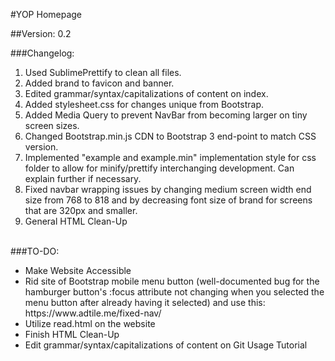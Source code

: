 #YOP Homepage

##Version: 0.2

###Changelog:
<ol>
<li>Used SublimePrettify to clean all files.</li>
<li>Added brand to favicon and banner.</li>
<li>Edited grammar/syntax/capitalizations of content on index.</li>
<li>Added stylesheet.css for changes unique from Bootstrap.</li>
<li>Added Media Query to prevent NavBar from becoming larger on tiny screen sizes.</li>
<li>Changed Bootstrap.min.js CDN to Bootstrap 3 end-point to match CSS version.</li>
<li>Implemented "example and example.min" implementation style for css folder to allow for minify/prettify interchanging development. Can explain further if necessary.</li>
<li>Fixed navbar wrapping issues by changing medium screen width end size from 768 to 818 and by decreasing font size of brand for screens that are 320px and smaller.</li>
<li>General HTML Clean-Up</li>
</ol>
<br>
###TO-DO:
<ul>
<li>Make Website Accessible</li>
<li>Rid site of Bootstrap mobile menu button (well-documented bug for the hamburger button's :focus attribute not changing when you selected the menu button after already having it selected) and use this: https://www.adtile.me/fixed-nav/</li>
<li>Utilize read.html on the website</li>
<li>Finish HTML Clean-Up</li>
<li>Edit grammar/syntax/capitalizations of content on Git Usage Tutorial</li>
</ul>
